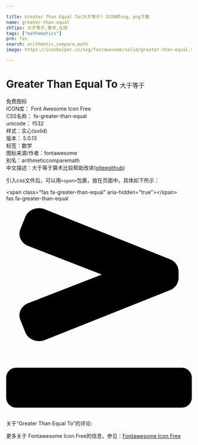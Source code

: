 ```yaml
---

title: Greater Than Equal To(大于等于) ICON转svg、png下载
name: greater-than-equal
zhTips: 大于等于,算术,比较
tags: ["mathematics"]
pre: fas
search: arithmetic,compare,math
image: https://iconhelper.cn/svg/fontawesome/solid/greater-than-equal.svg

---
```


# Greater Than Equal To  <small style="font-size: 60%;font-weight: 100">大于等于</small>


<div class="detail-page">
<p>
<span><span class="badge-success badge">免费图标</span> </span>
<br/>
<span>
ICON库：
<span class="badge-secondary badge">Font Awesome Icon Free</span> 
</span>
<br/>
<span>
CSS名称：
<span class="badge-secondary badge">fa-greater-than-equal</span> 
</span>
<br/>
<span>
unicode：
<span class="badge-secondary badge">f532</span> 
<copy-btn content='f532' btn-title=""></copy-btn>
<copy-btn :content='String.fromCodePoint(parseInt("f532", 16))' btn-title="复制U"></copy-btn>
</span><br/><span>样式：<span class="badge-light badge">实心(solid)</span></span>
<br/>
<span>
版本：
<span class="badge-secondary badge">5.0.13</span> 
</span><br/><span>标签：<span class="badge-light badge"><router-link to="/tags/mathematics.html">数学</router-link></span></span>
<br/>
<span>图标来源/作者：<span class="badge-light badge">fontawesome</span></span> 
<br/>
<span>别名：<span class="badge-light badge">arithmetic</span><span class="badge-light badge">compare</span><span class="badge-light badge">math</span></span><br/><span class="zh-detail">中文描述：<span class="badge-primary badge">大于等于</span><span class="badge-primary badge">算术</span><span class="badge-primary badge">比较</span><span class="help-link"><span>帮助改进</span>(<a href="https://gitee.com/liuwave/icon-helper/edit/master/json/fontawesome/solid/greater-than-equal.json" target="_blank" rel="noopener noreferrer">gitee</a><a href="https://github.com/liuwave/icon-helper/edit/master/json/fontawesome/solid/greater-than-equal.json" target="_blank" rel="noopener noreferrer">github</a></span>)</span><br/>
</p>
</div>
<div class="alert alert-dark">
  <i class="fas fa-greater-than-equal fa-xs"></i>
  <i class="fas fa-greater-than-equal fa-sm"></i>
  <i class="fas fa-greater-than-equal fa-lg"></i>
  <i class="fas fa-greater-than-equal fa-2x"></i>
  <i class="fas fa-greater-than-equal fa-3x"></i>
  <i class="fas fa-greater-than-equal fa-5x"></i>
  <i class="fas fa-greater-than-equal fa-7x"></i>
</div>
<div>
  <p>引入css文件后，可以用<code>&lt;span&gt;</code>包裹，放在页面中。具体如下所示：    
  </p>
  <div class="alert alert-primary" style="font-size: 14px">
    &lt;span class="fas fa-greater-than-equal" aria-hidden="true"&gt;&lt;/span&gt;
    <copy-btn content='<span class="fas fa-greater-than-equal" aria-hidden="true"></span>'></copy-btn>
  </div>
  <div class="alert alert-secondary">
    <i class="fas fa-greater-than-equal"
    style="font-size: 24px"
    aria-hidden="true"></i> fas fa-greater-than-equal
    <copy-btn content="fas fa-greater-than-equal" btn-title="复制图标名称"></copy-btn>
  </div>
</div>
<div id="svg" class="svg-wrap">
<svg xmlns="http://www.w3.org/2000/svg" viewBox="0 0 448 512"><path d="M55.22 107.69l175.56 68.09-175.44 68.05c-18.39 6.03-27.88 24.39-21.2 41l12.09 30.08c6.68 16.61 26.99 25.19 45.38 19.15L393.02 214.2c13.77-4.52 22.98-16.61 22.98-30.17v-15.96c0-13.56-9.21-25.65-22.98-30.17L91.3 17.92c-18.29-6-38.51 2.53-45.15 19.06L34.12 66.9c-6.64 16.53 2.81 34.79 21.1 40.79zM424 400H24c-13.25 0-24 10.74-24 24v48c0 13.25 10.75 24 24 24h400c13.25 0 24-10.75 24-24v-48c0-13.26-10.75-24-24-24z"/></svg>
</div>
<detail full-name='fa-greater-than-equal'></detail>
<div>
<p>关于“Greater Than Equal To”的评论:</p>
</div>
<Vssue title="关于“Greater Than Equal To”的评论" ></Vssue>    
<div><p>更多关于  Fontawesome Icon Free的信息，参见：<a target="_blank" href="https://iconhelper.cn/fontawesome.html">Fontawesome Icon Free</a>
</p></div>
